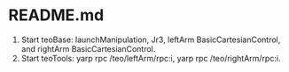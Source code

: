README.md
=========
1. Start teoBase: launchManipulation, Jr3, leftArm BasicCartesianControl, and rightArm BasicCartesianControl.
2. Start teoTools: yarp rpc /teo/leftArm/rpc:i, yarp rpc /teo/rightArm/rpc:i.


